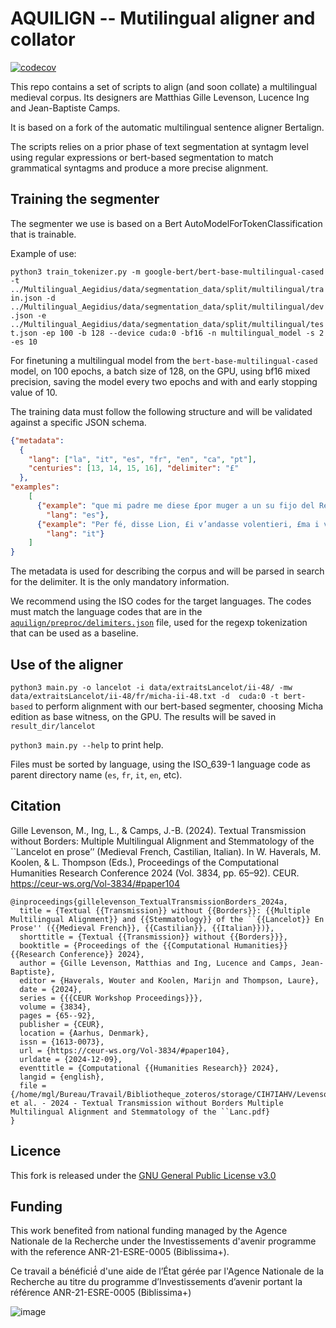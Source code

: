 # AQUILIGN -- Mutilingual aligner and collator

[![codecov](https://codecov.io/github/ProMeText/Aquilign/graph/badge.svg?token=TY5HCBOOKL)](https://codecov.io/github/ProMeText/Aquilign)


This repo contains a set of scripts to align (and soon collate) a multilingual medieval corpus. Its designers are Matthias Gille Levenson, Lucence Ing and Jean-Baptiste Camps.  

It is based on a fork of the automatic multilingual sentence aligner Bertalign.

The scripts relies on a prior phase of text segmentation at syntagm level using regular expressions or bert-based segmentation to match grammatical syntagms and produce a more precise alignment.

## Training the segmenter

The segmenter we use is based on a Bert AutoModelForTokenClassification that is trainable. 

Example of use: 

`python3 train_tokenizer.py -m google-bert/bert-base-multilingual-cased  -t ../Multilingual_Aegidius/data/segmentation_data/split/multilingual/train.json -d ../Multilingual_Aegidius/data/segmentation_data/split/multilingual/dev.json -e ../Multilingual_Aegidius/data/segmentation_data/split/multilingual/test.json -ep 100 -b 128 --device cuda:0 -bf16 -n multilingual_model -s 2 -es 10`

For finetuning a multilingual model from the `bert-base-multilingual-cased` model, on 100 epochs, a batch size of 128,
on the GPU, using bf16 mixed precision, saving the model every two epochs and with and early stopping value of 10.

The training data must follow the following structure and will be validated against a specific JSON schema.

```JSON
{"metadata": 
  {
    "lang": ["la", "it", "es", "fr", "en", "ca", "pt"],
    "centuries": [13, 14, 15, 16], "delimiter": "£"
  },
"examples": 
    [
      {"example": "que mi padre me diese £por muger a un su fijo del Rey", 
        "lang": "es"},
      {"example": "Per fé, disse Lion, £i v’andasse volentieri, £ma i vo veggio £qui", 
        "lang": "it"}
    ]
}
```
The metadata is used for describing the corpus and will be parsed in search for the delimiter. It is the only mandatory 
information.

We recommend using the ISO codes for the target languages. 
The codes must match the language codes that are in the [`aquilign/preproc/delimiters.json`](aquilign/preproc/delimiters.json) file, used for the
regexp tokenization that can be used as a baseline. 

## Use of the aligner

`python3 main.py -o lancelot -i data/extraitsLancelot/ii-48/ -mw data/extraitsLancelot/ii-48/fr/micha-ii-48.txt -d 
cuda:0 -t bert-based` to perform alignment with our bert-based segmenter, choosing Micha edition as base witness,
on the GPU. The results will be saved in `result_dir/lancelot`

`python3 main.py --help` to print help.

Files must be sorted by language, using the ISO_639-1 language code as parent directory name (`es`, `fr`, `it`, `en`, etc).
## Citation

Gille Levenson, M., Ing, L., & Camps, J.-B. (2024). Textual Transmission without Borders: Multiple Multilingual Alignment and Stemmatology of the ``Lancelot en prose’’ (Medieval French, Castilian, Italian). In W. Haverals, M. Koolen, & L. Thompson (Eds.), Proceedings of the Computational Humanities   Research Conference 2024 (Vol. 3834, pp. 65–92). CEUR. https://ceur-ws.org/Vol-3834/#paper104


```
@inproceedings{gillelevenson_TextualTransmissionBorders_2024a,
  title = {Textual {{Transmission}} without {{Borders}}: {{Multiple Multilingual Alignment}} and {{Stemmatology}} of the ``{{Lancelot}} En Prose'' ({{Medieval French}}, {{Castilian}}, {{Italian}})},
  shorttitle = {Textual {{Transmission}} without {{Borders}}},
  booktitle = {Proceedings of the {{Computational Humanities}}   {{Research Conference}} 2024},
  author = {Gille Levenson, Matthias and Ing, Lucence and Camps, Jean-Baptiste},
  editor = {Haverals, Wouter and Koolen, Marijn and Thompson, Laure},
  date = {2024},
  series = {{{CEUR Workshop Proceedings}}},
  volume = {3834},
  pages = {65--92},
  publisher = {CEUR},
  location = {Aarhus, Denmark},
  issn = {1613-0073},
  url = {https://ceur-ws.org/Vol-3834/#paper104},
  urldate = {2024-12-09},
  eventtitle = {Computational {{Humanities Research}} 2024},
  langid = {english},
  file = {/home/mgl/Bureau/Travail/Bibliotheque_zoteros/storage/CIH7IAHV/Levenson et al. - 2024 - Textual Transmission without Borders Multiple Multilingual Alignment and Stemmatology of the ``Lanc.pdf}
}

```


## Licence

This fork is released under the [GNU General Public License v3.0](./LICENCE)

## Funding

This work benefited́ from national funding managed by the Agence Nationale de la Recherche under the Investissements d'avenir programme with the reference ANR-21-ESRE-0005 (Biblissima+). 

Ce travail a bénéficié́ d'une aide de l’État gérée par l'Agence Nationale de la Recherche au titre du programme d’Investissements d’avenir portant la référence ANR-21-ESRE-0005 (Biblissima+) 

![image](https://github.com/user-attachments/assets/915c871f-fbaa-45ea-8334-2bf3dde8252d)

